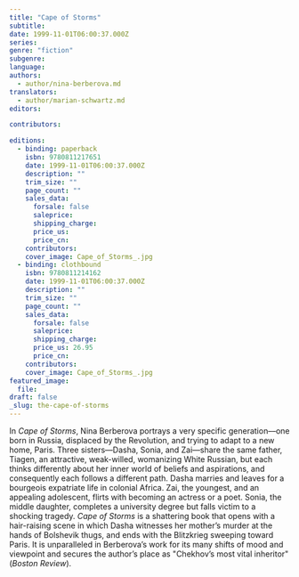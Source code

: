 ```yaml
---
title: "Cape of Storms"
subtitle:
date: 1999-11-01T06:00:37.000Z
series:
genre: "fiction"
subgenre:
language:
authors:
  - author/nina-berberova.md
translators:
  - author/marian-schwartz.md
editors:

contributors:

editions:
  - binding: paperback
    isbn: 9780811217651
    date: 1999-11-01T06:00:37.000Z
    description: ""
    trim_size: ""
    page_count: ""
    sales_data:
      forsale: false
      saleprice:
      shipping_charge:
      price_us:
      price_cn:
    contributors:
    cover_image: Cape_of_Storms_.jpg
  - binding: clothbound
    isbn: 9780811214162
    date: 1999-11-01T06:00:37.000Z
    description: ""
    trim_size: ""
    page_count: ""
    sales_data:
      forsale: false
      saleprice:
      shipping_charge:
      price_us: 26.95
      price_cn:
    contributors:
    cover_image: Cape_of_Storms_.jpg
featured_image:
  file:
draft: false
_slug: the-cape-of-storms
---
```


In _Cape of Storms_, Nina Berberova portrays a very specific generation––one born in Russia, displaced by the Revolution, and trying to adapt to a new home, Paris. Three sisters––Dasha, Sonia, and Zai––share the same father, Tiagen, an attractive, weak-willed, womanizing White Russian, but each thinks differently about her inner world of beliefs and aspirations, and consequently each follows a different path. Dasha marries and leaves for a bourgeois expatriate life in colonial Africa. Zai, the youngest, and an appealing adolescent, flirts with becoming an actress or a poet. Sonia, the middle daughter, completes a university degree but falls victim to a shocking tragedy. _Cape of Storms_ is a shattering book that opens with a hair-raising scene in which Dasha witnesses her mother’s murder at the hands of Bolshevik thugs, and ends with the Blitzkrieg sweeping toward Paris. It is unparalleled in Berberova’s work for its many shifts of mood and viewpoint and secures the author’s place as "Chekhov’s most vital inheritor" (_Boston Review_).

